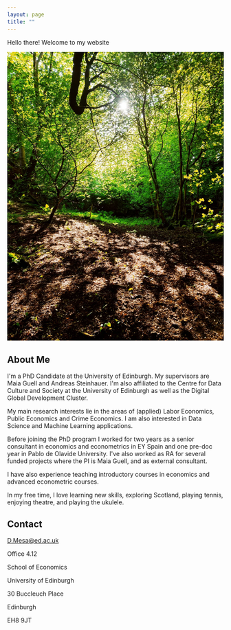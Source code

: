 ```yaml
---
layout: page
title: ""
---
```


Hello there! Welcome to my website

![Costorphine](/images/foto_1.jpg)

## About Me

I'm a PhD Candidate at the University of Edinburgh. My supervisors are Maia Guell and Andreas Steinhauer. I'm also affiliated to the Centre for Data Culture and Society at the University of Edinburgh as well as the Digital Global Development Cluster.

My main research interests lie in the areas of (applied) Labor Economics, Public Economics and Crime Economics. I am also interested in Data Science and Machine Learning applications.

Before joining the PhD program I worked for two years as a senior consultant in economics and econometrics in EY Spain and one pre-doc year in Pablo de Olavide University. I've also worked as RA for several funded projects where the PI is Maia Guell, and as external consultant.

I have also experience teaching introductory courses in economics and advanced econometric courses.

In my free time, I love learning new skills, exploring Scotland, playing tennis, enjoying theatre, and playing the ukulele.

## Contact

D.Mesa@ed.ac.uk

Office 4.12

School of Economics

University of Edinburgh

30 Buccleuch Place

Edinburgh

EH8 9JT
